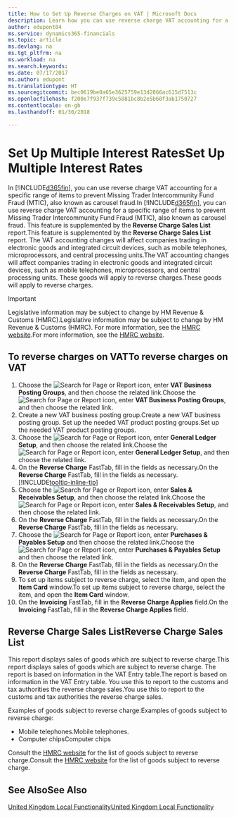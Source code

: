 ```yaml
---
title: How to Set Up Reverse Charges on VAT | Microsoft Docs
description: Learn how you can use reverse charge VAT accounting for a specific range of items to prevent Missing Trader Intercommunity Fund Fraud (MTIC).
author: edupont04
ms.service: dynamics365-financials
ms.topic: article
ms.devlang: na
ms.tgt_pltfrm: na
ms.workload: na
ms.search.keywords: 
ms.date: 07/17/2017
ms.author: edupont
ms.translationtype: HT
ms.sourcegitcommit: bec0619be0a65e3625759e13d2866ac615d7513c
ms.openlocfilehash: f200e7f937f739c5881bc8b2e5b60f3ab1750727
ms.contentlocale: en-gb
ms.lasthandoff: 01/30/2018

---
```

# <a name="set-up-multiple-interest-rates"></a><span data-ttu-id="84530-103">Set Up Multiple Interest Rates</span><span class="sxs-lookup"><span data-stu-id="84530-103">Set Up Multiple Interest Rates</span></span>
<span data-ttu-id="84530-104">In [!INCLUDE[d365fin](../../includes/d365fin_md.md)], you can use reverse charge VAT accounting for a specific range of items to prevent Missing Trader Intercommunity Fund Fraud (MTIC), also known as carousel fraud.</span><span class="sxs-lookup"><span data-stu-id="84530-104">In [!INCLUDE[d365fin](../../includes/d365fin_md.md)], you can use reverse charge VAT accounting for a specific range of items to prevent Missing Trader Intercommunity Fund Fraud (MTIC), also known as carousel fraud.</span></span> <span data-ttu-id="84530-105">This feature is supplemented by the **Reverse Charge Sales List** report.</span><span class="sxs-lookup"><span data-stu-id="84530-105">This feature is supplemented by the **Reverse Charge Sales List** report.</span></span> <span data-ttu-id="84530-106">The VAT accounting changes will affect companies trading in electronic goods and integrated circuit devices, such as mobile telephones, microprocessors, and central processing units.</span><span class="sxs-lookup"><span data-stu-id="84530-106">The VAT accounting changes will affect companies trading in electronic goods and integrated circuit devices, such as mobile telephones, microprocessors, and central processing units.</span></span> <span data-ttu-id="84530-107">These goods will apply to reverse charges.</span><span class="sxs-lookup"><span data-stu-id="84530-107">These goods will apply to reverse charges.</span></span>

> [!IMPORTANT]  
>  <span data-ttu-id="84530-108">Legislative information may be subject to change by HM Revenue & Customs (HMRC).</span><span class="sxs-lookup"><span data-stu-id="84530-108">Legislative information may be subject to change by HM Revenue & Customs (HMRC).</span></span> <span data-ttu-id="84530-109">For more information, see the [HMRC website](http://www.hmrc.gov.uk/index.htm).</span><span class="sxs-lookup"><span data-stu-id="84530-109">For more information, see the [HMRC website](http://www.hmrc.gov.uk/index.htm).</span></span>  

## <a name="to-reverse-charges-on-vat"></a><span data-ttu-id="84530-110">To reverse charges on VAT</span><span class="sxs-lookup"><span data-stu-id="84530-110">To reverse charges on VAT</span></span>  

1.  <span data-ttu-id="84530-111">Choose the ![Search for Page or Report](../../media/ui-search/search_small.png "Search for Page or Report icon") icon, enter **VAT Business Posting Groups**, and then choose the related link.</span><span class="sxs-lookup"><span data-stu-id="84530-111">Choose the ![Search for Page or Report](../../media/ui-search/search_small.png "Search for Page or Report icon") icon, enter **VAT Business Posting Groups**, and then choose the related link.</span></span>  
2.  <span data-ttu-id="84530-112">Create a new VAT business posting group.</span><span class="sxs-lookup"><span data-stu-id="84530-112">Create a new VAT business posting group.</span></span> <span data-ttu-id="84530-113">Set up the needed VAT product posting groups.</span><span class="sxs-lookup"><span data-stu-id="84530-113">Set up the needed VAT product posting groups.</span></span>  
3.  <span data-ttu-id="84530-114">Choose the ![Search for Page or Report](../../media/ui-search/search_small.png "Search for Page or Report icon") icon, enter **General Ledger Setup**, and then choose the related link.</span><span class="sxs-lookup"><span data-stu-id="84530-114">Choose the ![Search for Page or Report](../../media/ui-search/search_small.png "Search for Page or Report icon") icon, enter **General Ledger Setup**, and then choose the related link.</span></span>  
4.  <span data-ttu-id="84530-115">On the **Reverse Charge** FastTab, fill in the fields as necessary.</span><span class="sxs-lookup"><span data-stu-id="84530-115">On the **Reverse Charge** FastTab, fill in the fields as necessary.</span></span> [!INCLUDE[tooltip-inline-tip](../../includes/tooltip-inline-tip_md.md)]  
5.  <span data-ttu-id="84530-116">Choose the ![Search for Page or Report](../../media/ui-search/search_small.png "Search for Page or Report icon") icon, enter **Sales & Receivables Setup**, and then choose the related link.</span><span class="sxs-lookup"><span data-stu-id="84530-116">Choose the ![Search for Page or Report](../../media/ui-search/search_small.png "Search for Page or Report icon") icon, enter **Sales & Receivables Setup**, and then choose the related link.</span></span>  
6.  <span data-ttu-id="84530-117">On the **Reverse Charge** FastTab, fill in the fields as necessary.</span><span class="sxs-lookup"><span data-stu-id="84530-117">On the **Reverse Charge** FastTab, fill in the fields as necessary.</span></span>
7.  <span data-ttu-id="84530-118">Choose the ![Search for Page or Report](../../media/ui-search/search_small.png "Search for Page or Report icon") icon, enter **Purchases & Payables Setup** and then choose the related link.</span><span class="sxs-lookup"><span data-stu-id="84530-118">Choose the ![Search for Page or Report](../../media/ui-search/search_small.png "Search for Page or Report icon") icon, enter **Purchases & Payables Setup** and then choose the related link.</span></span>  
6.  <span data-ttu-id="84530-119">On the **Reverse Charge** FastTab, fill in the fields as necessary.</span><span class="sxs-lookup"><span data-stu-id="84530-119">On the **Reverse Charge** FastTab, fill in the fields as necessary.</span></span>
9. <span data-ttu-id="84530-120">To set up items subject to reverse charge, select the item, and open the **Item Card** window.</span><span class="sxs-lookup"><span data-stu-id="84530-120">To set up items subject to reverse charge, select the item, and open the **Item Card** window.</span></span>  
10. <span data-ttu-id="84530-121">On the **Invoicing** FastTab, fill in the **Reverse Charge Applies** field.</span><span class="sxs-lookup"><span data-stu-id="84530-121">On the **Invoicing** FastTab, fill in the **Reverse Charge Applies** field.</span></span>  

## <a name="reverse-charge-sales-list"></a><span data-ttu-id="84530-122">Reverse Charge Sales List</span><span class="sxs-lookup"><span data-stu-id="84530-122">Reverse Charge Sales List</span></span>
<span data-ttu-id="84530-123">This report displays sales of goods which are subject to reverse charge.</span><span class="sxs-lookup"><span data-stu-id="84530-123">This report displays sales of goods which are subject to reverse charge.</span></span> <span data-ttu-id="84530-124">The report is based on information in the VAT Entry table.</span><span class="sxs-lookup"><span data-stu-id="84530-124">The report is based on information in the VAT Entry table.</span></span> <span data-ttu-id="84530-125">You use this to report to the customs and tax authorities the reverse charge sales.</span><span class="sxs-lookup"><span data-stu-id="84530-125">You use this to report to the customs and tax authorities the reverse charge sales.</span></span>  

<span data-ttu-id="84530-126">Examples of goods subject to reverse charge:</span><span class="sxs-lookup"><span data-stu-id="84530-126">Examples of goods subject to reverse charge:</span></span>  

-   <span data-ttu-id="84530-127">Mobile telephones.</span><span class="sxs-lookup"><span data-stu-id="84530-127">Mobile telephones.</span></span>  
-   <span data-ttu-id="84530-128">Computer chips</span><span class="sxs-lookup"><span data-stu-id="84530-128">Computer chips</span></span>  

<span data-ttu-id="84530-129">Consult the [HMRC website](http:\\www.hmrc.gov.uk) for the list of goods subject to reverse charge.</span><span class="sxs-lookup"><span data-stu-id="84530-129">Consult the [HMRC website](http:\\www.hmrc.gov.uk) for the list of goods subject to reverse charge.</span></span>  

## <a name="see-also"></a><span data-ttu-id="84530-130">See Also</span><span class="sxs-lookup"><span data-stu-id="84530-130">See Also</span></span>  
[<span data-ttu-id="84530-131">United Kingdom Local Functionality</span><span class="sxs-lookup"><span data-stu-id="84530-131">United Kingdom Local Functionality</span></span>](united-kingdom-local-functionality.md)  

